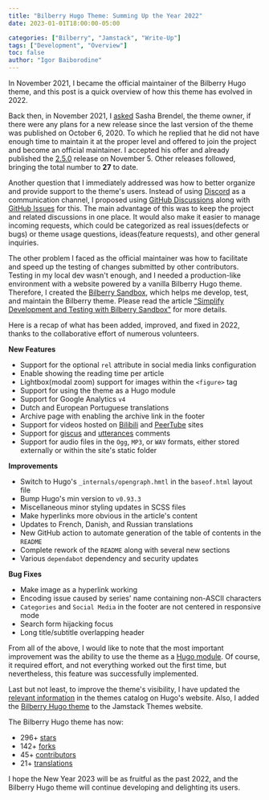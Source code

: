 ```yaml
---
title: "Bilberry Hugo Theme: Summing Up the Year 2022"
date: 2023-01-01T18:00:00-05:00

categories: ["Bilberry", "Jamstack", "Write-Up"]
tags: ["Development", "Overview"]
toc: false
author: "Igor Baiborodine"
---
```


In November 2021, I became the official maintainer of the Bilberry Hugo theme, and this post is a quick overview of how
this theme has evolved in 2022.

<!--more-->

Back then, in November 2021,
I [asked](https://github.com/Lednerb/bilberry-hugo-theme/discussions/293) Sasha Brendel, the theme owner, if there were
any plans for a new release since the last version of the theme was published on October 6, 2020. To which he replied
that he did not have enough time to maintain it at the proper level and offered to join the project and become an
official maintainer. I accepted his offer and already published
the [2.5.0](https://github.com/Lednerb/bilberry-hugo-theme/releases/tag/2.5.0) release on November 5. Other releases
followed, bringing the total number to **27** to date.

Another question that I immediately addressed was how to better organize and provide support to the theme's users.
Instead of using [Discord](https://discord.com/) as a communication channel, I proposed
using [GitHub Discussions](https://github.com/features/discussions) along
with [GitHub Issues](https://github.com/features/issues) for this. The main advantage of this was to keep the project
and related discussions in one place. It would also make it easier to manage incoming requests, which could be
categorized as real issues(defects or bugs) or theme usage questions, ideas(feature requests), and other general
inquiries.

The other problem I faced as the official maintainer was how to facilitate and speed up the testing of changes submitted
by other contributors. Testing in my local dev wasn't enough, and I needed a production-like environment with a website
powered by a vanilla Bilberry Hugo theme. Therefore, I created
the [Bilberry Sandbox](https://www.bilberry-sandbox.kiroule.com/), which helps me develop, test, and maintain the
Bilberry theme. Please read the
article ["Simplify Development and Testing with Bilberry Sandbox"](/article/simplify-development-and-testing-with-bilberry-sandbox/)
for more details.

Here is a recap of what has been added, improved, and fixed in 2022, thanks to the collaborative effort of numerous
volunteers.

**New Features**
- Support for the optional `rel` attribute in social media links configuration 
- Enable showing the reading time per article
- Lightbox(modal zoom) support for images within the `<figure>` tag
- Support for using the theme as a Hugo module
- Support for Google Analytics `v4`
- Dutch and European Portuguese translations
- Archive page with enabling the archive link in the footer
- Support for videos hosted on [Bilibili](https://www.bilibili.com/) and [PeerTube](https://joinpeertube.org/) sites
- Support for [giscus](https://giscus.app/) and [utterances](https://utteranc.es/) comments
- Support for audio files in the `Ogg`, `MP3`, or `WAV` formats, either stored externally or within the site's static folder

**Improvements**
- Switch to Hugo's `_internals/opengraph.hmtl` in the `baseof.html` layout file
- Bump Hugo's min version to `v0.93.3`
- Miscellaneous minor styling updates in SCSS files
- Make hyperlinks more obvious in the article's content 
- Updates to French, Danish, and Russian translations
- New GitHub action to automate generation of the table of contents in the `README`
- Complete rework of the `README` along with several new sections
- Various `dependabot` dependency and security updates

**Bug Fixes**
- Make image as a hyperlink working
- Encoding issue caused by series' name containing non-ASCII characters
- `Categories` and `Social Media` in the footer are not centered in responsive mode
- Search form hijacking focus
- Long title/subtitle overlapping header

From all of the above, I would like to note that the most important improvement was the ability to use the theme as
a [Hugo module](https://gohugo.io/hugo-modules/). Of course, it required effort, and not everything worked out the first
time, but nevertheless, this feature was successfully implemented.

Last but not least, to improve the theme's visibility, I have updated
the [relevant information](https://themes.gohugo.io/themes/bilberry-hugo-theme/) in the themes catalog on Hugo's
website. Also, I added the [Bilberry Hugo theme](https://jamstackthemes.dev/theme/bilberry-hugo-theme/) to the Jamstack
Themes website.

The Bilberry Hugo theme has now:
- 296+ [stars](https://github.com/Lednerb/bilberry-hugo-theme/stargazers)
- 142+ [forks](https://github.com/Lednerb/bilberry-hugo-theme/network/members)
- 45+ [contributors](https://github.com/Lednerb/bilberry-hugo-theme/graphs/contributors)
- 21+ [translations](https://github.com/Lednerb/bilberry-hugo-theme/tree/master/i18n)

I hope the New Year 2023 will be as fruitful as the past 2022, and the Bilberry Hugo theme will continue developing and
delighting its users.
